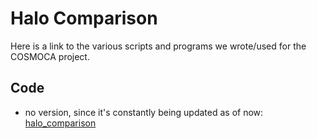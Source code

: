 # Halo Comparison

Here is a link to the various scripts and programs we wrote/used for the COSMOCA project.


## Code

- no version, since it's constantly being updated as of now: [halo_comparison](https://github.com/Findus23/halo_comparison)
